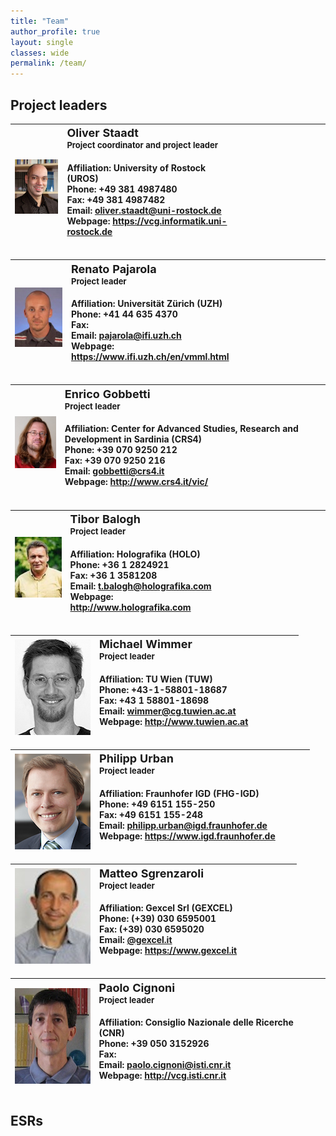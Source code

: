 ```yaml
---
title: "Team"
author_profile: true
layout: single
classes: wide
permalink: /team/
---
```


## Project leaders 
<!-- &nbsp; &nbsp; &nbsp; ESRs &nbsp; &nbsp; &nbsp; Management and Administrative -->



<!-- <table>
  <thead>
    <tr>
      <th>Employee</th>
      <th>Salary</th>
      <th> </th>
    </tr>
  </thead>
  <tbody>
    <tr>
      <td><a href="#">John Doe</a></td>
      <td>$1</td>
      <td>Because that’s all Steve Jobs needed for a salary.</td>
    </tr>
    <tr>
      <td><a href="#">Jane Doe</a></td>
      <td>$100K</td>
      <td>For all the blogging she does.</td>
    </tr>
    <tr>
      <td><a href="#">Fred Bloggs</a></td>
      <td>$100M</td>
      <td>Pictures are worth a thousand words, right? So Jane × 1,000.</td>
    </tr>
    <tr>
      <td><a href="#">Jane Bloggs</a></td>
      <td>$100B</td>
      <td>With hair like that?! Enough said.</td>
    </tr>
  </tbody>
</table>
-->
<table>
	<thead>		
	<tr>
	   <th> <img src="/assets/images/staadt.jpg" alt="Oliver Staadt">
		</th>
		<th style="text-align: left"> <font size="4"> Oliver Staadt </font><br>									
          <font size="2">Project coordinator and project leader</font>
          <h4>														
          Affiliation: University of Rostock (UROS)
          <br>
          Phone: +49 381 4987480
          <br>
          Fax: +49 381 4987482
          <br>
				  Email: <a href="mailto:oliver.staadt@uni-rostock.de">oliver.staadt@uni-rostock.de</a>	
          <br>
          Webpage: <a href="https://vcg.informatik.uni-rostock.de">https://vcg.informatik.uni-rostock.de</a>	
          </h4>						
        </th>
        <th> &nbsp; &nbsp; &nbsp; &nbsp; &nbsp; &nbsp; &nbsp; &nbsp; &nbsp; &emsp; &nbsp; &emsp;</th>
        <th>&emsp; &emsp; &emsp; &emsp;</th>
    </tr>

</thead>		
</table>

<table>
	<thead>		
	<tr>
	   <th> <img src="/assets/images/pajarola.jpg" alt="Renato Pajarola">
		</th>
		<th style="text-align: left"> <font size="4"> Renato Pajarola </font><br>									
          <font size="2">Project leader</font>
          <h4>														
          Affiliation: Universität Zürich (UZH)
          <br>
          Phone: +41 44 635 4370
          <br>
          Fax: 
          <br>
				  Email: <a href="mailto:pajarola@ifi.uzh.ch">pajarola@ifi.uzh.ch</a>	
          <br>
          Webpage: <a href="https://www.ifi.uzh.ch/en/vmml.html">https://www.ifi.uzh.ch/en/vmml.html</a>	
          </h4>						
        </th>
        <th> &nbsp; &nbsp; &nbsp; &nbsp; &nbsp; &nbsp; &nbsp; &nbsp; &nbsp; &emsp; &nbsp; &emsp;</th>
        <th>&emsp; &emsp; &emsp; &emsp;</th>
    </tr>

</thead>		
</table>

<table>
	<thead>		
	<tr>
	   <th> <img src="/assets/images/gobbetti.jpg" alt="Enrico Gobbetti">
		</th>
		<th style="text-align: left"> <font size="4"> Enrico Gobbetti </font><br>									
          <font size="2">Project leader</font>
          <h4>														
          Affiliation: Center for Advanced Studies, Research and Development in Sardinia (CRS4)
          <br>
          Phone: +39 070 9250 212
          <br>
          Fax: +39 070 9250 216
          <br>
				  Email: <a href="mailto:gobbetti@crs4.it">gobbetti@crs4.it</a>	
          <br>
          Webpage: <a href="http://www.crs4.it/vic/">http://www.crs4.it/vic/</a>	
          </h4>						
        </th>
        <th> </th>
    </tr>

</thead>		
</table>

<table>
	<thead>		
	<tr>
	   <th> <img src="/assets/images/balogh.jpg" alt="Tibor Balogh">
		</th>
		<th style="text-align: left"> <font size="4"> Tibor Balogh </font><br>									
          <font size="2">Project leader</font>
          <h4>														
          Affiliation: Holografika (HOLO)
          <br>
          Phone: +36 1 2824921
          <br>
          Fax: +36 1 3581208
          <br>
				  Email: <a href="mailto:t.balogh@holografika.com">t.balogh@holografika.com</a>	
          <br>
          Webpage: <a href="http://www.holografika.com">http://www.holografika.com</a>	
          </h4>						
        </th>
        <th> &nbsp; &nbsp; &nbsp; &nbsp; &nbsp; &nbsp; &nbsp; &nbsp; &nbsp; &emsp; &nbsp; &emsp;</th>
        <th> &nbsp; &nbsp; &nbsp; &nbsp; &nbsp; &nbsp; &nbsp; &nbsp; </th>
        <th> </th> <th> </th>
    </tr>

</thead>		
</table>

<table>
	<thead>		
	<tr>
	   <th> <img src="/assets/images/wimmer.jpg" alt="Michael Wimmer">
		</th>
		<th style="text-align: left"> <font size="4"> Michael Wimmer </font><br>									
          <font size="2">Project leader</font>
          <h4>														
          Affiliation: TU Wien (TUW)
          <br>
          Phone: +43-1-58801-18687
          <br>
          Fax: +43 1 58801-18698
          <br>
				  Email: <a href="mailto:wimmer@cg.tuwien.ac.at">wimmer@cg.tuwien.ac.at</a>	
          <br>
          Webpage: <a href="hhttp://www.tuwien.ac.at">http://www.tuwien.ac.at</a>	
          </h4>						
        </th>
        <th>&nbsp; &nbsp; &nbsp;&nbsp;&nbsp; &nbsp;&nbsp; &nbsp; &nbsp; &nbsp;</th>
    </tr>

</thead>		
</table>

<table>
	<thead>		
	<tr>
	   <th> <img src="/assets/images/urban.jpg" alt="Philipp Urban">
		</th>
		<th style="text-align: left"> <font size="4"> Philipp Urban </font><br>									
          <font size="2">Project leader</font>
          <h4>														
          Affiliation: Fraunhofer IGD (FHG-IGD)
          <br>
          Phone: +49 6151 155-250
          <br>
          Fax: +49 6151 155-248
          <br>
				  Email: <a href="mailto:philipp.urban@igd.fraunhofer.de">philipp.urban@igd.fraunhofer.de</a>	
          <br>
          Webpage: <a href="https://www.igd.fraunhofer.de">https://www.igd.fraunhofer.de</a>	
          </h4>						
        </th>
        <th>&nbsp; &nbsp; &nbsp;&nbsp;&nbsp; &nbsp;</th>
    </tr>

</thead>		
</table>

<table>
	<thead>		
	<tr>
	   <th> <img src="/assets/images/sgrenzaroli.jpg" alt="Matteo Sgrenzaroli">
		</th>
		<th style="text-align: left"> <font size="4"> Matteo Sgrenzaroli </font><br>									
          <font size="2">Project leader</font>
          <h4>														
          Affiliation: Gexcel Srl (GEXCEL)
          <br>
          Phone: (+39) 030 6595001  
          <br>
          Fax: (+39) 030 6595020
          <br>
				  Email: <a href="mailto:@gexcel.it">@gexcel.it</a>	
          <br>
          Webpage: <a href="https://www.gexcel.it">https://www.gexcel.it</a>	
          </h4>						
        </th>
        <th>&nbsp; &nbsp; &nbsp;&nbsp;&nbsp; &nbsp;&nbsp;  &nbsp; &nbsp; &nbsp; &nbsp; &nbsp;</th>
    </tr>

</thead>		
</table>

<table>
	<thead>		
	<tr>
	   <th> <img src="/assets/images/cignoni.jpg" alt="Paolo Cignoni">
		</th>
		<th style="text-align: left"> <font size="4"> Paolo Cignoni </font><br>									
          <font size="2">Project leader</font>
          <h4>														
          Affiliation: Consiglio Nazionale delle Ricerche (CNR)
          <br>
          Phone: +39 050 3152926  
          <br>
          Fax: 
          <br>
				  Email: <a href="mailto:paolo.cignoni@isti.cnr.it ">paolo.cignoni@isti.cnr.it </a>	
          <br>
          Webpage: <a href="http://vcg.isti.cnr.it">http://vcg.isti.cnr.it</a>	
          </h4>						
        </th>
    </tr>

</thead>		
</table>


<!--
<p style="margin-left: 0.5em;padding: 0 7em 2em 0;border-width: 1px; border-color: black; border-style:solid; width:600px;background-color: #FFFF00;padding-right: 200px;padding-bottom: 100px;">Example of a paragraph with margin and padding.</p>
-->
## ESRs



<!--This is the base Jekyll theme. You can find out more info about customizing your Jekyll theme, as well as basic Jekyll usage documentation at [jekyllrb.com](https://jekyllrb.com/)

You can find the source code for Minima at GitHub:
[jekyll][jekyll-organization] /
[minima](https://github.com/jekyll/minima)

You can find the source code for Jekyll at GitHub:
[jekyll][jekyll-organization] /
[jekyll](https://github.com/jekyll/jekyll)


[jekyll-organization]: https://github.com/jekyll -->

